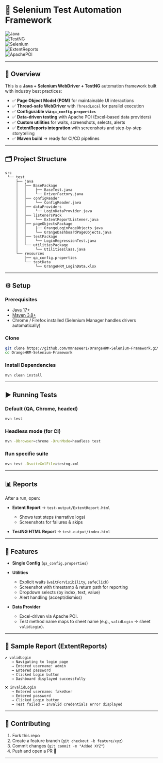 # 🚀 Selenium Test Automation Framework

![Java](https://img.shields.io/badge/Java-17-orange)  
![TestNG](https://img.shields.io/badge/TestNG-7.x-brightgreen)  
![Selenium](https://img.shields.io/badge/Selenium-4.x-green)  
![ExtentReports](https://img.shields.io/badge/ExtentReports-5.x-blue)  
![ApachePOI](https://img.shields.io/badge/Apache--POI-Excel-yellow)

---

## 📖 Overview
This is a **Java + Selenium WebDriver + TestNG** automation framework built with industry best practices:

- ✅ **Page Object Model (POM)** for maintainable UI interactions  
- ✅ **Thread-safe WebDriver** with `ThreadLocal` for parallel execution  
- ✅ **Configurable via `qa_config.properties`**  
- ✅ **Data-driven testing** with Apache POI (Excel-based data providers)  
- ✅ **Custom utilities** for waits, screenshots, selects, alerts  
- ✅ **ExtentReports integration** with screenshots and step-by-step storytelling  
- ✅ **Maven build** → ready for CI/CD pipelines

---

## 🗂 Project Structure

```
src
 └── test
     ├── java
     │   ├── BasePackage
     │   │    ├── BaseTest.java
     │   │    └── DriverFactory.java
     │   ├── configReader
     │   │    └── ConfigReader.java
     │   ├── dataProviders
     │   │    └── LoginDataProvider.java
     │   ├── listenersPack
     │   │    └── ExtentReportListener.java
     │   ├── pageObjectsPackage
     │   │    ├── OrangeLoginPageObjects.java
     │   │    └── OrangeDashboardPageObjects.java
     │   ├── testPackage
     │   │    └── LoginRegressionTest.java
     │   └── utilitiesPackage
     │        └── UtilitiesClass.java
     └── resources
         ├── qa_config.properties
         └── testData
              └── OrangeHRM_LoginData.xlsx
```

---

## ⚙️ Setup

### Prerequisites
- [Java 17+](https://adoptium.net/)  
- [Maven 3.8+](https://maven.apache.org/)  
- Chrome / Firefox installed (Selenium Manager handles drivers automatically)

### Clone
```bash
git clone https://github.com/mmnaseer1/OrangeHRM-Selenium-Framework.git
cd OrangeHRM-Selenium-Framework
```

### Install Dependencies
```bash
mvn clean install
```

---

## ▶️ Running Tests

### Default (QA, Chrome, headed)
```bash
mvn test
```

### Headless mode (for CI)
```bash
mvn -Dbrowser=chrome -DrunMode=headless test
```

### Run specific suite
```bash
mvn test -DsuiteXmlFile=testng.xml
```

---

## 📊 Reports

After a run, open:

- **Extent Report** → `test-output/ExtentReport.html`  
  - Shows test steps (narrative logs)  
  - Screenshots for failures & skips  

- **TestNG HTML Report** → `test-output/index.html`

---

## 🧩 Features

- **Single Config** (`qa_config.properties`)  
- **Utilities**
  - Explicit waits (`waitForVisibility`, `safeClick`)  
  - Screenshot with timestamp & return path for reporting  
  - Dropdown selects (by index, text, value)  
  - Alert handling (accept/dismiss)

- **Data Provider**
  - Excel-driven via Apache POI.  
  - Test method name maps to sheet name (e.g., `validLogin` → sheet `validLogin`).

---

## 📸 Sample Report (ExtentReports)

```
✔️ validLogin
   → Navigating to login page
   → Entered username: admin
   → Entered password
   → Clicked Login button
   → Dashboard displayed successfully

❌ invalidLogin
   → Entered username: fakeUser
   → Entered password
   → Clicked Login button
   → Test failed – Invalid credentials error displayed
```

---

## 🤝 Contributing
1. Fork this repo  
2. Create a feature branch (`git checkout -b feature/xyz`)  
3. Commit changes (`git commit -m "Added XYZ"`)  
4. Push and open a PR 🎉

---
